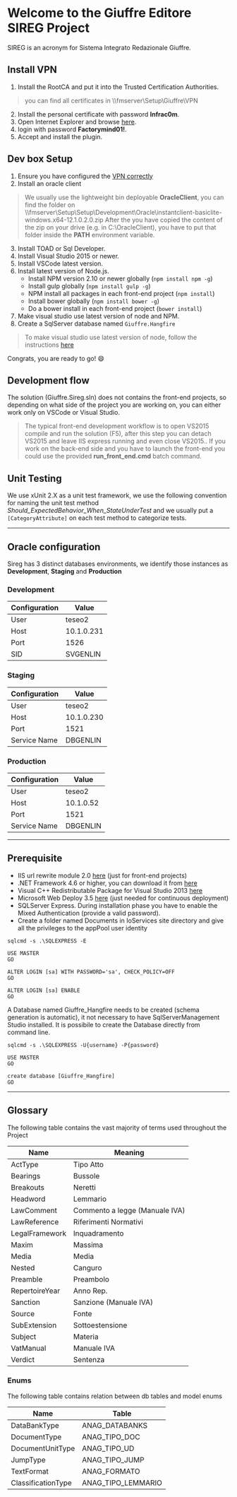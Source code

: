 # Welcome to the Giuffre Editore SIREG Project

SIREG is an acronym for Sistema Integrato Redazionale Giuffre.

## Install VPN
1. Install the RootCA and put it into the Trusted Certification Authorities.

> you can find all certificates in \\\fmserver\Setup\Giuffre\VPN

2. Install the personal certificate with password **Infrac0m**.
3. Open Internet Explorer and browse [here](https://vpn.infracom.it).
4. login with password **Factorymind01!**.
5. Accept and install the plugin.

## Dev box Setup
1. Ensure you have configured the [VPN correctly](#Install-VPN)
2. Install an oracle client

> We usually use the lightweight bin deployable **OracleClient**, you can find the folder on \\\fmserver\Setup\Setup\Development\Oracle\instantclient-basiclite-windows.x64-12.1.0.2.0.zip
After the you have copied the content of the zip on your drive (e.g. in C:\OracleClient), you have to put that folder inside the **PATH** environment variable.

3. Install TOAD or Sql Developer.
4. Install Visual Studio 2015 or newer.
5. Install VSCode latest version.
6. Install latest version of Node.js.
    * Install NPM version 2.10 or newer globally (`npm install npm -g`)
    * Install gulp globally (`npm install gulp -g`)
    * NPM install all packages in each front-end project (`npm install`)
    * Install bower globally (`npm install bower -g`)
    * Do a bower install in each front-end project (`bower install`)
7. Make visual studio use latest version of node and NPM.
8. Create a SqlServer database named `Giuffre.Hangfire` 

> To make visual studio use latest version of node, follow the instructions [here](http://josharepoint.com/2016/05/04/how-to-configure-visual-studio-2015-integration-with-latest-version-of-node-js-and-npm/)

Congrats, you are ready to go! :smile:

## Development flow
The solution (Giuffre.Sireg.sln) does not contains the front-end projects, so depending on what side of the project you are working on, you can either work only on VSCode or Visual Studio.

> The typical front-end development workflow is to open VS2015 compile and run the solution (F5), after this step you can detach VS2015 and leave IIS express running and even close VS2015..
> If you work on the back-end side and you have to launch the front-end you could use the provided **run_front_end.cmd** batch command.

## Unit Testing
We use xUnit 2.X as a unit test framework, we use the following convention for naming the unit test method _Should\_ExpectedBehavior\_When\_StateUnderTest_ and we usually put a `[CategoryAttribute]` on each test method to categorize tests.

---

## Oracle configuration
Sireg has 3 distinct databases environments, we identify those instances as **Development**, **Staging** and **Production**

### Development
| Configuration | Value |
|----|-----|
| User | teseo2 |
| Host | 10.1.0.231 |
| Port | 1526 |
| SID | SVGENLIN |

### Staging
| Configuration | Value |
|----|-----|
| User | teseo2 |
| Host | 10.1.0.230 |
| Port | 1521 |
| Service Name | DBGENLIN |

### Production
| Configuration | Value |
|----|-----|
| User | teseo2 |
| Host | 10.1.0.52 |
| Port | 1521 |
| Service Name | DBGENLIN |

---

## Prerequisite
* IIS url rewrite module 2.0 [here](https://www.microsoft.com/it-it/download/details.aspx?id=7435) (just for front-end projects)
* .NET Framework 4.6 or higher, you can download it from [here](https://www.microsoft.com/it-it/download/details.aspx?id=49982)
* Visual C++ Redistributable Package for Visual Studio 2013 [here](https://www.microsoft.com/it-it/download/details.aspx?id=40784)
* Microsoft Web Deploy 3.5 [here](https://www.microsoft.com/it-it/download/details.aspx?id=39277) (just needed for continuous deployment)
* SQLServer Express. During installation phase you have to enable the Mixed Authentication (provide a valid password).
* Create a folder named Documents in IoServices site directory and give all the privileges to the appPool user identity

```
sqlcmd -s .\SQLEXPRESS -E

USE MASTER 
GO

ALTER LOGIN [sa] WITH PASSWORD='sa', CHECK_POLICY=OFF
GO

ALTER LOGIN [sa] ENABLE
GO
``` 

A Database named Giuffre_Hangfire needs to be created (schema generation is automatic), it not necessary to have SqlServerManagement Studio installed. It is possibile to create the Database directly from command line.

```
sqlcmd -s .\SQLEXPRESS -U{username} -P{password}

USE MASTER 
GO

create database [Giuffre_Hangfire]
GO
``` 

---

## Glossary

The following table contains the vast majority of terms used throughout the Project

| Name | Meaning |
|----|-----|
| ActType | Tipo Atto |
| Bearings | Bussole |
| Breakouts | Neretti |
| Headword | Lemmario |
| LawComment | Commento a legge (Manuale IVA) |
| LawReference | Riferimenti Normativi |
| LegalFramework | Inquadramento |
| Maxim | Massima |
| Media | Media |
| Nested | Canguro |
| Preamble | Preambolo |
| RepertoireYear | Anno Rep. |
| Sanction | Sanzione (Manuale IVA) |
| Source | Fonte |
| SubExtension | Sottoestensione |
| Subject | Materia |
| VatManual | Manuale IVA |
| Verdict | Sentenza |

### Enums
The following table contains relation between db tables and model enums

| Name | Table |
|----|-----|
| DataBankType | ANAG_DATABANKS |
| DocumentType | ANAG\_TIPO_DOC |
| DocumentUnitType | ANAG\_TIPO_UD |
| JumpType | ANAG\_TIPO_JUMP |
| TextFormat | ANAG_FORMATO |
| ClassificationType | ANAG\_TIPO_LEMMARIO |